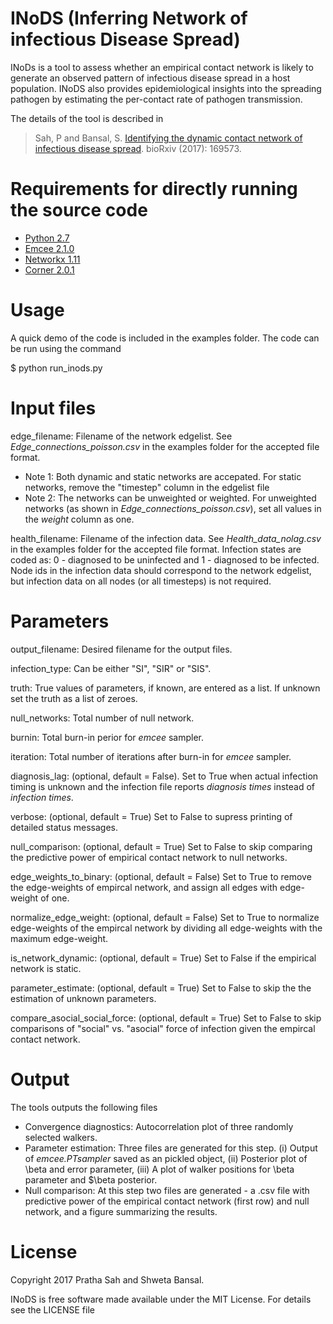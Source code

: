 INoDS (Inferring Network of infectious Disease Spread) 
================================================

INoDs is a tool to assess whether an empirical contact network is likely to generate an observed pattern of infectious disease spread in a host population. INoDS also provides epidemiological insights into the spreading pathogen by estimating the per-contact rate of pathogen transmission.

The details of the tool is described in

> Sah, P and Bansal, S. [Identifying the dynamic contact network of infectious disease spread](https://www.biorxiv.org/content/early/2017/07/28/169573). 
> bioRxiv (2017): 169573.


Requirements for directly running the source code
================================================
* [Python 2.7](http://python.org/)
* [Emcee 2.1.0](http://dfm.io/emcee/current/)
* [Networkx 1.11](https://networkx.github.io/)
* [Corner 2.0.1](https://pypi.python.org/pypi/corner/)


Usage
================================

A quick demo of the code is included in the examples folder. The code can be run using the command

$ python run_inods.py


Input files
================================
edge_filename: Filename of the network edgelist. See *Edge_connections_poisson.csv* in the examples folder for the accepted file format. 
* Note 1: Both dynamic and static networks are accepated. For static networks, remove the "timestep" column in the edgelist file
* Note 2: The networks can be unweighted or weighted. For unweighted networks (as shown in *Edge_connections_poisson.csv*), set all values in the *weight* column as one.


health_filename: Filename of the infection data. See *Health_data_nolag.csv* in the examples folder for the accepted file format. Infection states are coded as: 0 - diagnosed to be uninfected and 1 - diagnosed to be infected. Node ids in the infection data should correspond to the network edgelist, but infection data on all nodes (or all timesteps) is not required.

Parameters
===================================
output_filename: Desired filename for the output files.


infection_type: Can be either "SI", "SIR" or "SIS".


truth: True values of parameters, if known, are entered as a list. If unknown set the truth as a list of zeroes.


null_networks: Total number of null network. 


burnin: Total burn-in perior for *emcee* sampler. 


iteration: Total number of iterations after burn-in for *emcee* sampler. 


diagnosis_lag: (optional, default = False). Set to True when actual infection timing is unknown and the infection file reports *diagnosis times* instead of *infection times*.  


verbose: (optional, default = True) Set to False to supress printing of detailed status messages. 


null_comparison: (optional, default = True) Set to False to skip comparing the predictive power of empirical contact network to null networks.  


edge_weights_to_binary: (optional, default = False) Set to True to remove the edge-weights of empircal network, and  assign all edges with edge-weight of one.


normalize_edge_weight: (optional, default = False) Set to True to normalize edge-weights of the empircal network by dividing all edge-weights with the maximum edge-weight.


is_network_dynamic: (optional, default = True) Set to False if the empirical network is static.


parameter_estimate: (optional, default = True) Set to False to skip the the estimation of unknown parameters.


compare_asocial_social_force: (optional, default = True) Set to False to skip comparisons of "social" vs. "asocial" force of infection given the empircal contact network.


Output
================================

The tools outputs the following files

* Convergence diagnostics: Autocorrelation plot of three randomly selected walkers.
* Parameter estimation: Three files are generated for this step. (i) Output of *emcee.PTsampler* saved as an pickled object, (ii) Posterior plot of \beta and error parameter, (iii) A plot of walker positions for \beta parameter and $\beta posterior.
* Null comparison: At this step two files are generated - a .csv file with predictive power of the empirical contact network (first row) and null network, and a figure summarizing the results.


License
================================

Copyright 2017 Pratha Sah and Shweta Bansal.

INoDS is free software made available under the MIT License. For details see
the LICENSE file
